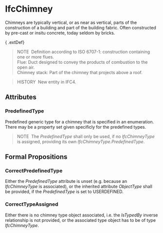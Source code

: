# IfcChimney

Chimneys are typically vertical, or as near as vertical, parts of the construction of a building and part of the building fabric. Often constructed by pre-cast or insitu concrete, today seldom by bricks.

{ .extDef}
> NOTE&nbsp; Definition according to ISO 6707-1: construction containing one or more flues.  
> Flue: Duct designed to convey the products of combustion to the open air.  
> Chimney stack: Part of the chimney that projects above a roof.

> HISTORY&nbsp; New entity in IFC4.

## Attributes

### PredefinedType
Predefined generic type for a chimney that is specified in an enumeration. There may be a property set given specificly for the predefined types.
> NOTE&nbsp; The _PredefinedType_ shall only be used, if no _IfcChimneyType_ is assigned, providing its own _IfcChimneyType.PredefinedType_.

## Formal Propositions

### CorrectPredefinedType
Either the _PredefinedType_ attribute is unset (e.g. because an _IfcChimneyType_ is associated), or the inherited attribute _ObjectType_ shall be provided, if the _PredefinedType_ is set to USERDEFINED.

### CorrectTypeAssigned
Either there is no chimney type object associated, i.e. the _IsTypedBy_ inverse relationship is not provided, or the associated type object has to be of type _IfcChimneyType_.
